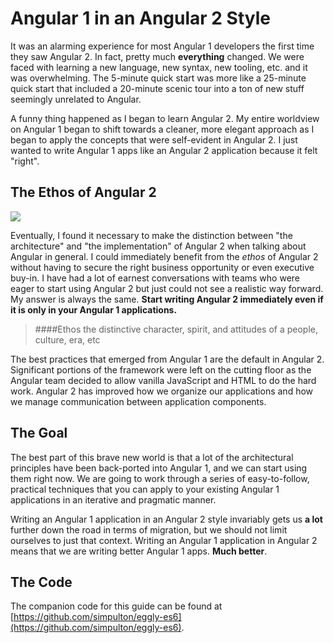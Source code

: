 # Angular 1 in an Angular 2 Style
It was an alarming experience for most Angular 1 developers the first time they saw Angular 2. In fact, pretty much **everything** changed. We were faced with learning a new language, new syntax, new tooling, etc. and it was overwhelming. The 5-minute quick start was more like a 25-minute quick start that included a 20-minute scenic tour into a ton of new stuff seemingly unrelated to Angular.

A funny thing happened as I began to learn Angular 2. My entire worldview on Angular 1 began to shift towards a cleaner, more elegant approach as I began to apply the concepts that were self-evident in Angular 2. I just wanted to write Angular 1 apps like an Angular 2 application because it felt "right".

## The Ethos of Angular 2

![](http://onehungrymind-45fd.kxcdn.com/books/angular2-breakdown.png)

Eventually, I found it necessary to make the distinction between "the architecture" and "the implementation" of Angular 2 when talking about Angular in general. I could immediately benefit from the *ethos* of Angular 2 without having to secure the right business opportunity or even executive buy-in. I have had a lot of earnest conversations with teams who were eager to start using Angular 2 but just could not see a realistic way forward. My answer is always the same. **Start writing Angular 2 immediately even if it is only in your Angular 1 applications.**

> ####Ethos
> the distinctive character, spirit, and attitudes of a people, culture, era, etc

The best practices that emerged from Angular 1 are the default in Angular 2. Significant portions of the framework were left on the cutting floor as the Angular team decided to allow vanilla JavaScript and HTML to do the hard work. Angular 2 has improved how we organize our applications and how we manage communication between application components.

## The Goal

The best part of this brave new world is that a lot of the architectural principles have been back-ported into Angular 1, and we can start using them right now. We are going to work through a series of easy-to-follow, practical techniques that you can apply to your existing Angular 1 applications in an iterative and pragmatic manner.

Writing an Angular 1 application in an Angular 2 style invariably gets us **a lot** further down the road in terms of migration, but we should not limit ourselves to just that context. Writing an Angular 1 application in Angular 2 means that we are writing better Angular 1 apps. **Much better**.

## The Code

The companion code for this guide can be found at [https://github.com/simpulton/eggly-es6](https://github.com/simpulton/eggly-es6). 